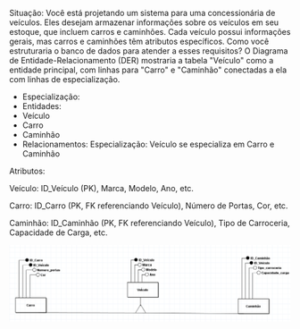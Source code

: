 Situação: Você está projetando um sistema para uma concessionária de veículos. Eles desejam armazenar informações sobre os veículos em seu estoque, que incluem carros e caminhões. Cada veículo possui informações gerais, mas carros e caminhões têm atributos específicos. Como você estruturaria o banco de dados para atender a esses requisitos?
 O Diagrama de Entidade-Relacionamento (DER) mostraria a tabela "Veículo" como a entidade principal, com linhas para "Carro" e "Caminhão" conectadas a ela com linhas de especialização.
- Especialização:
- Entidades:
- Veículo
- Carro
- Caminhão
- Relacionamentos:
Especialização: Veículo se especializa em Carro e Caminhão

Atributos:

Veículo: ID_Veículo (PK), Marca, Modelo, Ano, etc.

Carro: ID_Carro (PK, FK referenciando Veículo), Número de
Portas, Cor, etc.

Caminhão: ID_Caminhão (PK, FK referenciando Veículo), Tipo
de Carroceria, Capacidade de Carga, etc.

![Alt text](Conceitual_9.png)